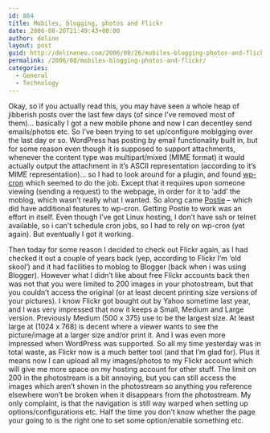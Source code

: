```yaml
---
id: 864
title: Mobiles, blogging, photos and Flickr
date: 2006-08-26T21:49:43+00:00
author: deline
layout: post
guid: http://delineneo.com/2006/08/26/mobiles-blogging-photos-and-flickr/
permalink: /2006/08/mobiles-blogging-photos-and-flickr/
categories:
  - General
  - Technology
---
```

Okay, so if you actually read this, you may have seen a whole heap of jibberish posts over the last few days (of since I&#8217;ve removed most of them)&#8230; basically I got a new mobile phone and now I can decentley send emails/photos etc. So I&#8217;ve been trying to set up/configure moblgging over the last day or so. WordPress has posting by email functionality built in, but for some reason even though it is supposed to support attachments, whenever the content type was multipart/mixed (MIME format) it would actually output the attachment in it&#8217;s ASCII representation (according to it&#8217;s MIME representation)&#8230; so I had to look around for a plugin, and found [wp-cron](http://www.skippy.net/blog/category/wordpress/plugins/wp-cron/) which seemed to do the job. Except that it requires upon someone viewing (sending a request) to the webpage, in order for it to &#8216;add&#8217; the moblog, which wasn&#8217;t really what I wanted. So along came [Postie](http://www.economysizegeek.com/?page_id=395) &#8211; which did have additional features to wp-cron. Getting Postie to work was an effort in itself. Even though I&#8217;ve got Linux hosting, I don&#8217;t have ssh or telnet available, so i can&#8217;t schedule cron jobs, so I had to rely on wp-cron (yet again). But eventually I got it working.

Then today for some reason I decided to check out Flickr again, as I had checked it out a couple of years back (yep, according to Flickr I&#8217;m &#8216;old skool&#8217;) and it had facilities to moblog to Blogger (back when i was using Blogger). However what I didn&#8217;t like about free Flickr accounts back then was not that you were limited to 200 images in your photostream, but that you couldn&#8217;t access the original (or at least decent printing size versions of your pictures). I know Flickr got bought out by Yahoo sometime last year, and I was very impressed that now it keeps a Small, Medium and Large version. Previously Medium <span class="Dimensions">(500 x 375) use to be the largest size. At least large at (1024 x 768) is decent where a viewer wants to see the picture/image at a larger size and/or print it. And I was even more impressed when WordPress was supported. So all my time yesterday was in total waste, as Flickr now is a much better tool (and that I&#8217;m glad for). Plus it means now I can upload all my images/photos to my Flickr account which will give me more space on my hosting account for other stuff. The limit on 200 in the photostream is a bit annoying, but you can still access the images which aren&#8217;t shown in the photostream so anything you reference elsewhere won&#8217;t be broken when it disappears from the photostream. My only complaint, is that the navigation is still way warped when setting up options/configurations etc. Half the time you don&#8217;t know whether the page your going to is the right one to set some option/enable something etc.</span>
